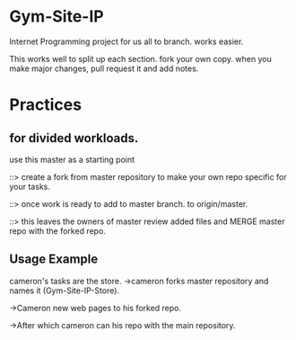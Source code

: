 # Gym-Site-IP
Internet Programming project for us all to branch. works easier.


This works well to split up each section. 
fork your own copy. when you make major changes, pull request it and add notes.

# Practices
## for divided workloads. 
use this master as a starting point

::> create a fork from master repository to make your own repo specific for your tasks.

::> once work is ready to add to master branch. <pull request> to origin/master.

::> this leaves the owners of master review added files and MERGE master repo with the forked repo.


## Usage Example
cameron's tasks are the store. 
->cameron forks master repository and names it (Gym-Site-IP-Store).

->Cameron <commits> new web pages to his forked repo.

->After which cameron can <pull request> his repo with the main repository.
